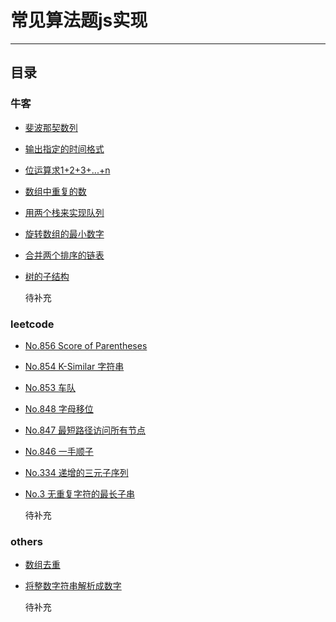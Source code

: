 ﻿# 常见算法题js实现
---
## 目录

### 牛客

* [斐波那契数列](./nowcoder/fibonacci.js "Fibonacci")

* [输出指定的时间格式](./nowcoder/format-date.js "Format Date")

* [位运算求1+2+3+...+n](./nowcoder/sum-solution.js "Sum Solution")

* [数组中重复的数](./nowcoder/repeated-number-in-array.js "repeated number in array")

* [用两个栈来实现队列](./nowcoder/stacks-and-queues.js "use two stacks to achieved queues's push and pop")

* [旋转数组的最小数字](./nowcoder/the-smallest-number-of-rotating-arrays.js "the smallest number of rotating arrays")

* [合并两个排序的链表](./nowcoder/merging-two-sorted-lists.js "Merging two sorted lists")

* [树的子结构](./nowcoder/the-substructure-of-a-tree.js "The substructure of a tree")

  待补充

### leetcode

* [No.856 Score of Parentheses](./leetcode/score-of-parentheses-856.js "856. Score of Parentheses")

* [No.854 K-Similar 字符串](./leetcode/k-similar-strings-854.js "854. K Similar Strings")

* [No.853 车队](./leetcode/car-fleet-853.js "853. Car Fleet")

* [No.848 字母移位](./leetcode/shifting-letters-848.js "848. Shifting Letters")

* [No.847 最短路径访问所有节点](./leetcode/shortest-path-visiting-all-nodes-847.js "847. Shortest Path Visiting All Nodes")

* [No.846 一手顺子](./leetcode/hand-of-straights-846.js "846. Hand of Straights")

* [No.334 递增的三元子序列](./leetcode/top-interview-questions/array-and-strings/increasing-triplet-subsequence.js "334. Increasing Triplet Subsequence")

* [No.3 无重复字符的最长子串](./leetcode/top-interview-questions/array-and-strings/longest-substring-without-repeating-characters.js "3. Longest Substring Without Repeating Characters")

  待补充

### others

* [数组去重](./others/array-remove-repeat-item.js "Array Remove Repeat Item")

* [将整数字符串解析成数字](./others/parsing-string-into-integer.js "将整数字符串解析成数字")


  待补充